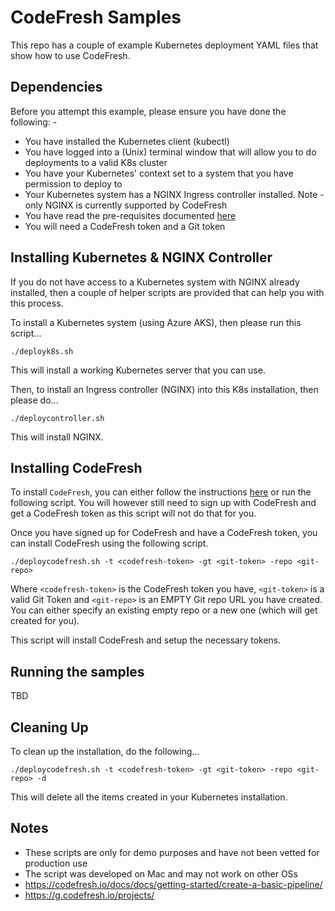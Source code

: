 CodeFresh Samples
=================

This repo has a couple of example Kubernetes deployment YAML files that show how to use CodeFresh.

Dependencies
------------
Before you attempt this example, please ensure you have done the following: -
- You have installed the Kubernetes client (kubectl)
- You have logged into a (Unix) terminal window that will allow you to do deployments to a valid K8s cluster
- You have your Kubernetes' context set to a system that you have permission to deploy to
- Your Kubernetes system has a NGINX Ingress controller installed. Note - only NGINX is currently supported by CodeFresh
- You have read the pre-requisites documented [here](hhttps://codefresh.io/csdp-docs/docs/runtime/requirements/)
- You will need a CodeFresh token and a Git token

Installing Kubernetes & NGINX Controller
----------------------------------------
If you do not have access to a Kubernetes system with NGINX already installed, then a couple of helper
scripts are provided that can help you with this process.

To install a Kubernetes system (using Azure AKS), then please run this script...

    ./deployk8s.sh

This will install a working Kubernetes server that you can use.

Then, to install an Ingress controller (NGINX) into this K8s installation, then please do...

    ./deploycontroller.sh

This will install NGINX.

Installing CodeFresh
--------------------
To install `CodeFresh`, you can either follow the instructions [here](https://codefresh.io/csdp-docs/docs/runtime/installation/) or run the following script. You will however still need to sign up with CodeFresh and get a CodeFresh
token as this script will not do that for you.

Once you have signed up for CodeFresh and have a CodeFresh token, you can install CodeFresh using the following script.

    ./deploycodefresh.sh -t <codefresh-token> -gt <git-token> -repo <git-repo> 

Where `<codefresh-token>` is the CodeFresh token you have, `<git-token>` is a valid Git Token and `<git-repo>` is an EMPTY Git
repo URL you have created. You can either specify an existing empty repo or a new one (which will get created for you).

This script will install CodeFresh and setup the necessary tokens.

Running the samples
-------------------
TBD

Cleaning Up
-----------
To clean up the installation, do the following...

    ./deploycodefresh.sh -t <codefresh-token> -gt <git-token> -repo <git-repo> -d

This will delete all the items created in your Kubernetes installation.

Notes
-----
- These scripts are only for demo purposes and have not been vetted for production use
- The script was developed on Mac and may not work on other OSs
- https://codefresh.io/docs/docs/getting-started/create-a-basic-pipeline/
- https://g.codefresh.io/projects/
